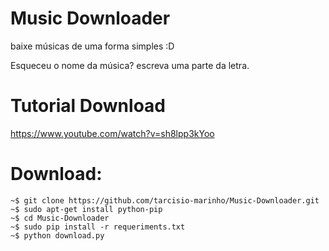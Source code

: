 # Music Downloader
baixe músicas de uma forma simples :D

Esqueceu o nome da música? escreva uma parte da letra.

# Tutorial Download 

https://www.youtube.com/watch?v=sh8lpp3kYoo

# Download:
    ~$ git clone https://github.com/tarcisio-marinho/Music-Downloader.git
    ~$ sudo apt-get install python-pip
    ~$ cd Music-Downloader
    ~$ sudo pip install -r requeriments.txt
    ~$ python download.py
